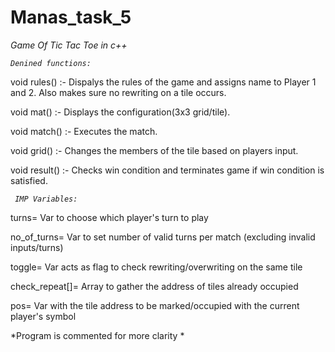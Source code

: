 # Manas_task_5

*Game Of Tic Tac Toe in c++* 


_`Denined functions:`_

void rules()    :- Dispalys the rules of the game and assigns name to Player 1 and 2. Also makes sure no rewriting on a tile occurs.

void mat()      :- Displays the configuration(3x3 grid/tile).

void match()    :- Executes the match.

void grid()     :- Changes the members of the tile based on players input.

void result()   :- Checks win condition and terminates game if win condition is satisfied.


_` IMP Variables:`_

turns=             Var to choose which player's turn to play

no_of_turns=       Var to set number of valid turns per match (excluding invalid inputs/turns)

toggle=            Var acts as flag to check rewriting/overwriting on the same tile 

check_repeat[]=    Array to gather the address of tiles already occupied

pos=               Var with the tile address to be marked/occupied with the current player's symbol

*Program is commented for more clarity *
